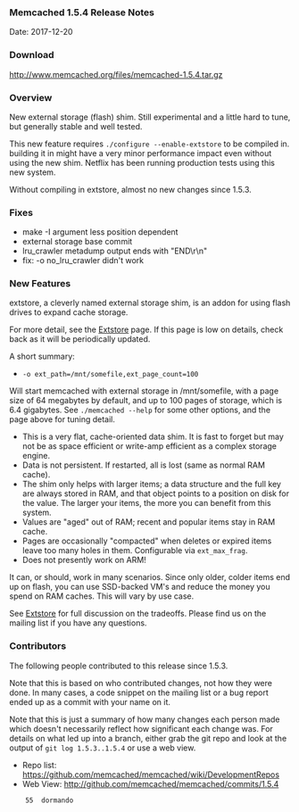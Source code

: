 ### Memcached 1.5.4 Release Notes

Date: 2017-12-20

### Download

http://www.memcached.org/files/memcached-1.5.4.tar.gz

### Overview

New external storage (flash) shim. Still experimental and a little hard to
tune, but generally stable and well tested.

This new feature requires `./configure --enable-extstore` to be compiled in.
building it in might have a very minor performance impact even without using
the new shim. Netflix has been running production tests using this new system.

Without compiling in extstore, almost no new changes since 1.5.3.

### Fixes

  * make -I argument less position dependent
  * external storage base commit
  * lru_crawler metadump output ends with "END\r\n"
  * fix: -o no_lru_crawler didn't work

### New Features

extstore, a cleverly named external storage shim, is an addon for using flash
drives to expand cache storage.

For more detail, see the [Extstore](/Extstore) page. If this page is low on details,
check back as it will be periodically updated.

A short summary:

 * `-o ext_path=/mnt/somefile,ext_page_count=100`

Will start memcached with external storage in /mnt/somefile, with a page size
of 64 megabytes by default, and up to 100 pages of storage, which is 6.4
gigabytes. See `./memcached --help` for some other options, and the page above
for tuning detail.

 * This is a very flat, cache-oriented data shim. It is fast to forget but
   may not be as space efficient or write-amp efficient as a complex storage
   engine.
 * Data is not persistent. If restarted, all is lost (same as normal RAM
   cache).
 * The shim only helps with larger items; a data structure and the full key
   are always stored in RAM, and that object points to a position on disk for
   the value. The larger your items, the more you can benefit from this
   system.
 * Values are "aged" out of RAM; recent and popular items stay in RAM cache.
 * Pages are occasionally "compacted" when deletes or expired items leave too
   many holes in them. Configurable via `ext_max_frag`.
 * Does not presently work on ARM!

It can, or should, work in many scenarios. Since only older, colder items end
up on flash, you can use SSD-backed VM's and reduce the money you spend on RAM
caches. This will vary by use case.

See [Extstore](/Extstore) for full discussion on the tradeoffs. Please find us on the
mailing list if you have any questions.

### Contributors

The following people contributed to this release since 1.5.3.

Note that this is based on who contributed changes, not how they were
done.  In many cases, a code snippet on the mailing list or a bug
report ended up as a commit with your name on it.

Note that this is just a summary of how many changes each person made
which doesn't necessarily reflect how significant each change was.
For details on what led up into a branch, either grab the git repo and
look at the output of `git log 1.5.3..1.5.4` or use a web view.

  * Repo list: https://github.com/memcached/memcached/wiki/DevelopmentRepos
  * Web View: http://github.com/memcached/memcached/commits/1.5.4

```
    55	dormando

```
